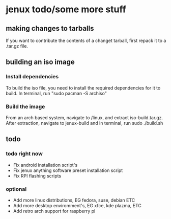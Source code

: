 # jenux todo/some more stuff
## making changes to tarballs
If you want to contribute the contents of a changet tarball, first repack it to a .tar.gz file.
## building an iso image
### Install dependencies
To build the iso file, you need to install the required dependencies for it to build. In terminal, run "sudo pacman -S archiso"
### Build the image
From an arch based system, navigate to /linux, and extract iso-build.tar.gz. After extraction, navigate to jenux-build and in terminal, run sudo ./build.sh
## todo
### todo right now
* Fix android installation script's
* Fix jenux anything software preset installation script
* Fix RPI flashing scripts
### optional
* Add more linux distributions, EG fedora, suse, debian ETC
* Add more desktop enviromment's, EG xfce, kde plazma, ETC
* Add retro arch support for raspberry pi
